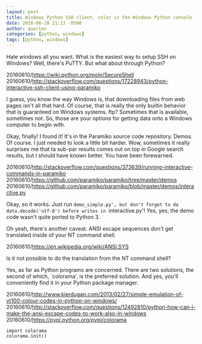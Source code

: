 ```yaml
---
layout: post
title: Windows Python SSH client, color in the Windows Python console
date: 2016-06-10 21:13 -0500
author: quorten
categories: [python, windows]
tags: [python, windows]
---
```


Hate windows all you want.  What is the easiest way to setup SSH on
Windows?  Well, there's PuTTY.  But what about through Python?

20160610/https://wiki.python.org/moin/SecureShell  
20160610/http://stackoverflow.com/questions/17228943/python-interactive-ssh-client-using-paramiko

I guess, you know the way Windows is, that downloading files from web
pages isn't all that hard.  Of course, that is really the only builtin
behavior that is guaranteed on Windows systems.  ftp?  Sometimes that
is available, sometimes not.  So, those are your options for getting
data onto a Windows computer to begin with.

Okay, finally!  I found it!  It's in the Paramiko source code
repository.  Demos.  Of course.  I just needed to look a little bit
harder.  Wow, sometimes it really surprises me that ta sub-par results
comes out on top in Google search results, but I should have known
better.  You have been forewarned.

20160610/http://stackoverflow.com/questions/373639/running-interactive-commands-in-paramiko  
20160610/https://github.com/paramiko/paramiko/tree/master/demos  
20160610/https://github.com/paramiko/paramiko/blob/master/demos/interactive.py

Okay, so it works.  Just run `demo_simple.py', but don't forget to do
data.decode('utf-8') before writes in `interactive.py'!  Yes, yes, the
demo code wasn't quite ported to Python 3.

Oh yeah, there's another caveat.  ANSI escape sequences don't get
translated inside of your NT command shell.

<!-- more -->

20160610/https://en.wikipedia.org/wiki/ANSI.SYS

Is it not possible to do the translation from the NT command shell?

Yes, as far as Python programs are concerned.  There are two
solutions, the second of which, `colorama', is the preferred solution.
And yes, you'll conveniently find it in your Python package manager.

20160610/http://www.kierdugan.com/2013/02/27/simple-emulation-of-vt100-colour-codes-in-python-on-windows/  
20160610/http://stackoverflow.com/questions/12492810/python-how-can-i-make-the-ansi-escape-codes-to-work-also-in-windows  
20160610/https://pypi.python.org/pypi/colorama

```
import colorama
colorama.init()
```
